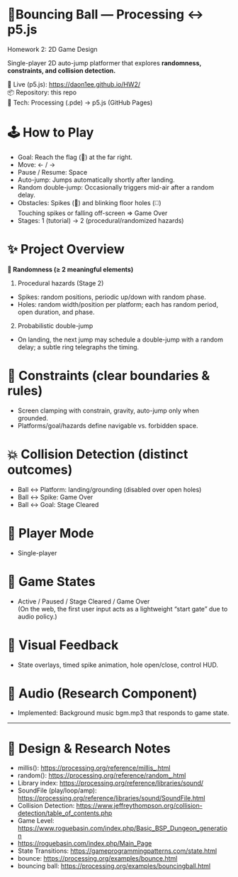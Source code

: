 # 🎈Bouncing Ball — Processing ↔︎ p5.js
Homework 2: 2D Game Design

Single-player 2D auto-jump platformer that explores <b> randomness, constraints, and collision detection.</b>

🔗 Live (p5.js): https://daon1ee.github.io/HW2/  
📦 Repository: this repo  
🧩 Tech: Processing (.pde) → p5.js (GitHub Pages)  

# 🕹️ How to Play
- Goal: Reach the flag (🏁) at the far right.  
- Move: ← / →  
- Pause / Resume: Space  
- Auto-jump: Jumps automatically shortly after landing.  
- Random double-jump: Occasionally triggers mid-air after a random delay.
- Obstacles: Spikes (🔺) and blinking floor holes (◻️)  
  Touching spikes or falling off-screen ⇒ Game Over  
- Stages: 1 (tutorial) → 2 (procedural/randomized hazards)

# ✨ Project Overview
<b> 🎲 Randomness (≥ 2 meaningful elements) </b>  
1.	Procedural hazards (Stage 2)  
- Spikes: random positions, periodic up/down with random phase.  
- Holes: random width/position per platform; each has random period, open duration, and phase.  
2.	Probabilistic double-jump  
- On landing, the next jump may schedule a double-jump with a random delay; a subtle ring telegraphs the timing.

# 🚧 Constraints (clear boundaries & rules)  
- Screen clamping with constrain, gravity, auto-jump only when grounded.
- Platforms/goal/hazards define navigable vs. forbidden space.

# 💥 Collision Detection (distinct outcomes)
- Ball ↔ Platform: landing/grounding (disabled over open holes)  
- Ball ↔ Spike: Game Over  
- Ball ↔ Goal: Stage Cleared  

# 👤 Player Mode
- Single-player

# 🧠 Game States
- Active / Paused / Stage Cleared / Game Over  
(On the web, the first user input acts as a lightweight “start gate” due to audio policy.)

# 👀 Visual Feedback
- State overlays, timed spike animation, hole open/close, control HUD.


# 🎵 Audio (Research Component)
- Implemented: Background music bgm.mp3 that responds to game state.

    
---------------------------------------------------------------------------------------
# 📝 Design & Research Notes
- millis(): https://processing.org/reference/millis_.html
- random(): https://processing.org/reference/random_.html
- Library index: https://processing.org/reference/libraries/sound/
- SoundFile (play/loop/amp): https://processing.org/reference/libraries/sound/SoundFile.html
- Collision Detection: https://www.jeffreythompson.org/collision-detection/table_of_contents.php
- Game Level: https://www.roguebasin.com/index.php/Basic_BSP_Dungeon_generation
- https://roguebasin.com/index.php/Main_Page
- State Transitions: https://gameprogrammingpatterns.com/state.html
- bounce: https://processing.org/examples/bounce.html
- bouncing ball: https://processing.org/examples/bouncingball.html
